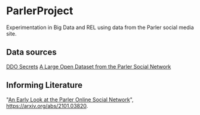 # ParlerProject
Experimentation in Big Data and REL using data from the Parler social media site.

## Data sources

[DDO Secrets](https://ddosecrets.com/wiki/Parler)
[A Large Open Dataset from the Parler Social Network](https://zenodo.org/record/4442460#.YmrHdJLMJqt)


## Informing Literature

"[An Early Look at the Parler Online Social Network](https://arxiv.org/pdf/2101.03820.pdf)", https://arxiv.org/abs/2101.03820.
